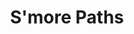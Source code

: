 ---
description: 记录某人的行进路径。警告，禁止用于不道德用途，比如放在男朋友身上。。。
layout: post
results:
- primaryGenreName: Navigation
  version: '1.0'
  artworkUrl100: http://a1938.phobos.apple.com/us/r1000/017/Purple4/v4/7a/e6/77/7ae6773f-8d60-2683-18c4-be58fb589ec1/mzl.phhkrrut.png
  trackViewUrl: https://itunes.apple.com/cn/app/smore-paths/id663050257?mt=8&uo=4
  artworkUrl60: http://a252.phobos.apple.com/us/r1000/048/Purple/v4/eb/d1/bd/ebd1bdd0-4bdc-9f64-73c2-16ddbfe9604e/Icon.png
  sellerName: Strathmore Assembly of Youth
  supportedDevices:
  - iPadFourthGen4G
  - iPadThirdGen4G
  - iPadThirdGen
  - iPadFourthGen
  - iPad2Wifi
  - iPhone-3GS
  - iPodTouchFifthGen
  - iPhone4S
  - iPad3G
  - iPodTouchThirdGen
  - iPhone4
  - iPadMini4G
  - iPhone5
  - iPadMini
  - iPad23G
  - iPodTouchourthGen
  - iPadWifi
  genres:
  - 导航
  - 健康健美
  trackName: S'more Paths
  description: "Track your outdoor activities with Smore Paths – Strathmore’s
    outdoor recreation app. Enjoy healthy living and recreation with the app
    designed for our community.\n \nThe Town of Strathmore currently has over
    20 kilometres of multi-use pathway that provide opportunity for healthy
    outdoor recreation, along with an environmentally friendly transportation
    network. However, many of these pathways are unknown to community members,
    and many have questions about where to go next once they have reached
    the end of a path. Download this iPhone application, Smore Paths, which
    will make your outdoor activities more fun and interactive.\n \nThe map
    is composed of all existing paths in Strathmore as well as those linking
    the town with Eagle Lake. Locations of the paths, their surface type –
    being pavement or gravel – as well as approximate travel distance are
    included on the map. Users can track their times on the routes, and can
    see personal progress as they use the app.\n \nPremade routes are automatically
    downloaded to inspire immediate outdoor activity, and users can save their
    own paths as they use Smore Paths.\n \nFEATURES\n \n- Track your runs,
    walks, and bike rides on Strathmore pathways. Choose from predefined paths
    or create your own!\n \n- Monitor your pace and distance travelled through
    the app; set goals and watch as your fitness level grows!\n \n- Share
    your results with friends and family through Facebook and Twitter\n\nNote:
    Continued use of GPS running in the background can dramatically decrease
    battery life."
  price: 0
  trackId: 663050257
  releaseDate: '2013-07-03T04:02:47Z'
  screenshotUrls:
  - http://a5.mzstatic.com/us/r1000/040/Purple4/v4/3c/32/7a/3c327a24-d378-eb54-7844-7fc802a690a3/mzl.xpkchbuo.1136x1136-75.jpg
  - http://a1.mzstatic.com/us/r1000/032/Purple4/v4/fe/be/e4/febee4b5-68f1-9dd7-b84e-e431c043166b/mzl.kgybhkot.1136x1136-75.jpg
  - http://a2.mzstatic.com/us/r1000/005/Purple4/v4/70/9a/5d/709a5d16-40f9-0c72-0a74-ca7736c26bb9/mzl.lksbjawx.1136x1136-75.jpg
  - http://a1.mzstatic.com/us/r1000/012/Purple4/v4/8b/e0/12/8be01276-7c3a-3888-f477-f66d3dc7fc4b/mzl.gufirlhw.1136x1136-75.jpg
  - http://a1.mzstatic.com/us/r1000/000/Purple/v4/c4/46/e9/c446e91f-8f01-71b7-2562-906292eb744d/mzl.qyetqelg.1136x1136-75.jpg
  artistViewUrl: https://itunes.apple.com/cn/artist/strathmore-assembly-of-youth/id658335640?uo=4
  primaryGenreId: 6010
  kind: software
  fileSizeBytes: '6923296'
  bundleId: com.strathmoreassemblyofyouth.S-more-Paths
  sellerUrl: http://smorepaths.ca/
  trackContentRating: 4+
  artistName: Strathmore Assembly of Youth
  trackCensoredName: S'more Paths
  isGameCenterEnabled: false
  contentAdvisoryRating: 4+
  languageCodesISO2A:
  - EN
  features: &a []
  wrapperType: software
  artworkUrl512: http://a1938.phobos.apple.com/us/r1000/017/Purple4/v4/7a/e6/77/7ae6773f-8d60-2683-18c4-be58fb589ec1/mzl.phhkrrut.png
  formattedPrice: 免费
  artistId: 658335640
  genreIds:
  - '6010'
  - '6013'
  currency: CNY
  ipadScreenshotUrls: *a
category: 导航
tags: tag1
resultCount: 1
title: S'more Paths

---